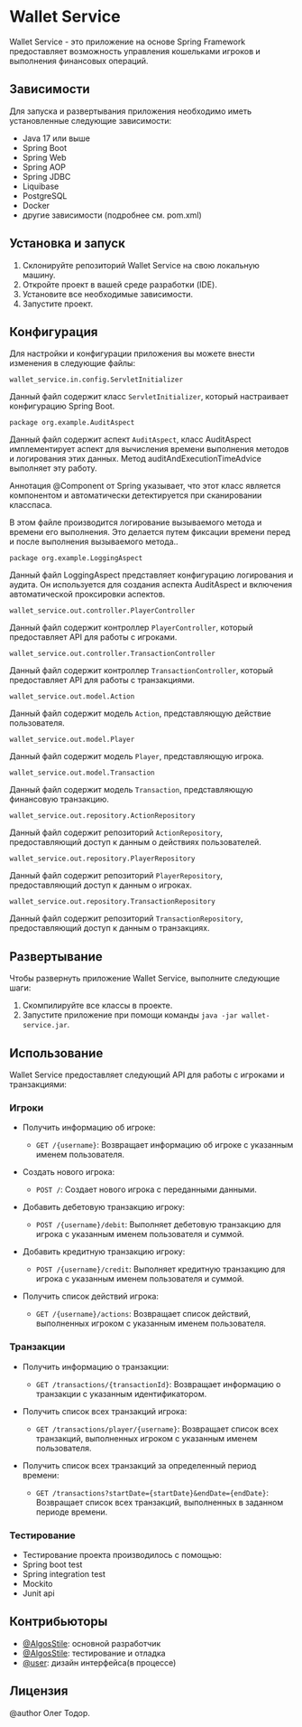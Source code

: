 # Wallet Service

Wallet Service - это приложение на основе Spring Framework 
предоставляет возможность управления кошельками игроков и выполнения 
финансовых операций.

## Зависимости

Для запуска и развертывания приложения необходимо иметь установленные следующие зависимости:

- Java 17 или выше
- Spring Boot
- Spring Web
- Spring AOP
- Spring JDBC
- Liquibase
- PostgreSQL
- Docker
- другие зависимости (подробнее см. pom.xml)


## Установка и запуск

1. Склонируйте репозиторий Wallet Service на свою локальную машину.
2. Откройте проект в вашей среде разработки (IDE).
3. Установите все необходимые зависимости.
4. Запустите проект.

## Конфигурация

Для настройки и конфигурации приложения вы можете внести изменения в следующие файлы:

`wallet_service.in.config.ServletInitializer`

Данный файл содержит класс `ServletInitializer`, который настраивает конфигурацию Spring Boot.

`package org.example.AuditAspect`

Данный файл содержит аспект `AuditAspect`, класс AuditAspect имплементирует аспект для вычисления времени выполнения 
методов и логирования этих данных. Метод auditAndExecutionTimeAdvice выполняет эту работу.

Аннотация @Component от Spring указывает, что этот класс является компонентом и автоматически детектируется 
при сканировании класспаса.

В этом файле производится логирование вызываемого метода и времени его выполнения. Это делается путем фиксации 
времени перед и после выполнения вызываемого метода..

`package org.example.LoggingAspect`

Данный файл LoggingAspect представляет конфигурацию логирования и аудита.
Он используется для создания аспекта AuditAspect и включения автоматической проксировки аспектов.

`wallet_service.out.controller.PlayerController`

Данный файл содержит контроллер `PlayerController`, который предоставляет API для работы с игроками.

`wallet_service.out.controller.TransactionController`

Данный файл содержит контроллер `TransactionController`, который предоставляет API для работы с транзакциями.

`wallet_service.out.model.Action`

Данный файл содержит модель `Action`, представляющую действие пользователя.

`wallet_service.out.model.Player`

Данный файл содержит модель `Player`, представляющую игрока.

`wallet_service.out.model.Transaction`

Данный файл содержит модель `Transaction`, представляющую финансовую транзакцию.

`wallet_service.out.repository.ActionRepository`

Данный файл содержит репозиторий `ActionRepository`, предоставляющий доступ к данным о действиях пользователей.

`wallet_service.out.repository.PlayerRepository`

Данный файл содержит репозиторий `PlayerRepository`, предоставляющий доступ к данным о игроках.

`wallet_service.out.repository.TransactionRepository`

Данный файл содержит репозиторий `TransactionRepository`, предоставляющий доступ к данным о транзакциях.


## Развертывание

Чтобы развернуть приложение Wallet Service, выполните следующие шаги:

1. Скомпилируйте все классы в проекте.
2. Запустите приложение при помощи команды `java -jar wallet-service.jar`.

## Использование

Wallet Service предоставляет следующий API для работы с игроками и транзакциями:

### Игроки

- Получить информацию об игроке:
   - `GET /{username}`: Возвращает информацию об игроке с указанным именем пользователя.

- Создать нового игрока:
   - `POST /`: Создает нового игрока с переданными данными.

- Добавить дебетовую транзакцию игроку:
   - `POST /{username}/debit`: Выполняет дебетовую транзакцию для игрока с указанным именем пользователя и суммой.

- Добавить кредитную транзакцию игроку:
   - `POST /{username}/credit`: Выполняет кредитную транзакцию для игрока с указанным именем пользователя и суммой.

- Получить список действий игрока:
   - `GET /{username}/actions`: Возвращает список действий, выполненных игроком с указанным именем пользователя.

### Транзакции

- Получить информацию о транзакции:
  - `GET /transactions/{transactionId}`: Возвращает информацию о транзакции с указанным идентификатором.

- Получить список всех транзакций игрока:
  - `GET /transactions/player/{username}`: Возвращает список всех транзакций, выполненных игроком с указанным именем пользователя.

- Получить список всех транзакций за определенный период времени:
  - `GET /transactions?startDate={startDate}&endDate={endDate}`: Возвращает список всех транзакций, выполненных в заданном периоде времени.

### Тестирование

- Тестирование проекта производилось c помощью:
- Spring boot test
- Spring integration test
- Mockito
- Junit api

## Контрибьюторы

- [@AlgosStile](https://github.com/AlgosStile/AlgosStile): основной разработчик
- [@AlgosStile](https://github.com/AlgosStile/AlgosStile): тестирование и отладка
- [@user](https://github.com/тут_может_быть_ваше_имя): дизайн интерфейса(в процессе)

## Лицензия

@author Олег Тодор.
